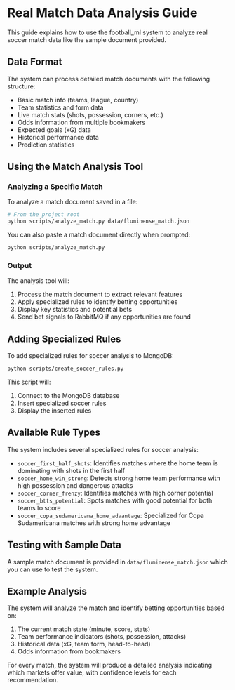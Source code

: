 # Real Match Data Analysis Guide

This guide explains how to use the football_ml system to analyze real soccer match data like the sample document provided.

## Data Format

The system can process detailed match documents with the following structure:

- Basic match info (teams, league, country)
- Team statistics and form data
- Live match stats (shots, possession, corners, etc.)
- Odds information from multiple bookmakers
- Expected goals (xG) data
- Historical performance data
- Prediction statistics

## Using the Match Analysis Tool

### Analyzing a Specific Match

To analyze a match document saved in a file:

```bash
# From the project root
python scripts/analyze_match.py data/fluminense_match.json
```

You can also paste a match document directly when prompted:

```bash
python scripts/analyze_match.py
```

### Output

The analysis tool will:

1. Process the match document to extract relevant features
2. Apply specialized rules to identify betting opportunities
3. Display key statistics and potential bets
4. Send bet signals to RabbitMQ if any opportunities are found

## Adding Specialized Rules

To add specialized rules for soccer analysis to MongoDB:

```bash
python scripts/create_soccer_rules.py
```

This script will:
1. Connect to the MongoDB database
2. Insert specialized soccer rules
3. Display the inserted rules

## Available Rule Types

The system includes several specialized rules for soccer analysis:

- `soccer_first_half_shots`: Identifies matches where the home team is dominating with shots in the first half
- `soccer_home_win_strong`: Detects strong home team performance with high possession and dangerous attacks
- `soccer_corner_frenzy`: Identifies matches with high corner potential
- `soccer_btts_potential`: Spots matches with good potential for both teams to score
- `soccer_copa_sudamericana_home_advantage`: Specialized for Copa Sudamericana matches with strong home advantage

## Testing with Sample Data

A sample match document is provided in `data/fluminense_match.json` which you can use to test the system.

## Example Analysis

The system will analyze the match and identify betting opportunities based on:

1. The current match state (minute, score, stats)
2. Team performance indicators (shots, possession, attacks)
3. Historical data (xG, team form, head-to-head)
4. Odds information from bookmakers

For every match, the system will produce a detailed analysis indicating which markets offer value, with confidence levels for each recommendation.
